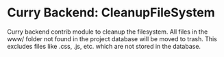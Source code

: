 # Curry Backend: CleanupFileSystem
Curry backend contrib module to cleanup the filesystem.
All files in the www/ folder not found in the project database will be moved to trash.
This excludes files like .css, .js, etc. which are not stored in the database.


